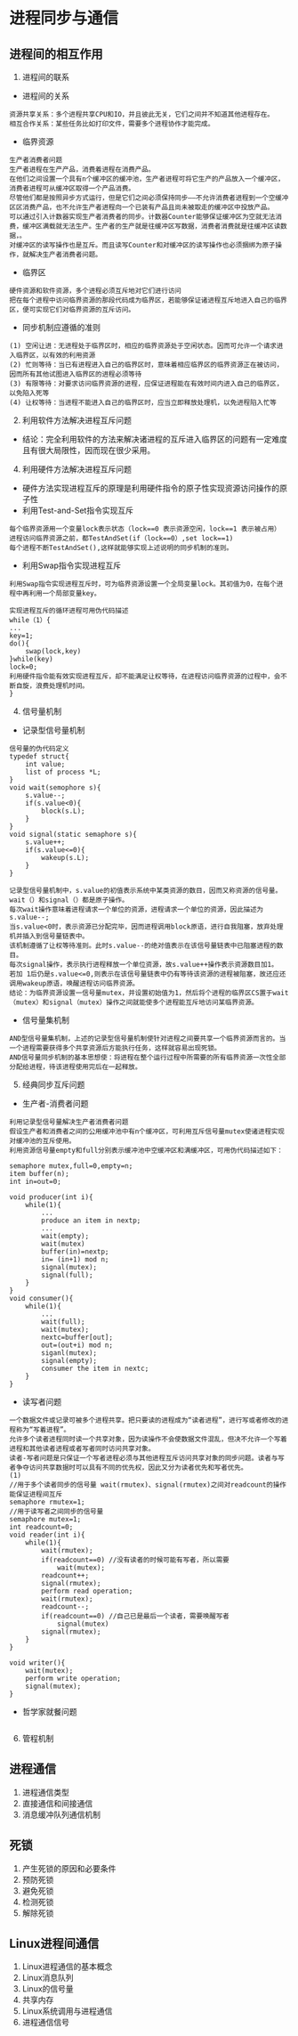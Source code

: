 # 进程同步与通信

## 进程间的相互作用

1. 进程间的联系

- 进程间的关系

```
资源共享关系：多个进程共享CPU和IO，并且彼此无关，它们之间并不知道其他进程存在。
相互合作关系：某些任务比如打印文件，需要多个进程协作才能完成。
```

- 临界资源

```
生产者消费者问题
生产者进程在生产产品，消费着进程在消费产品。
在他们之间设置一个具有n个缓冲区的缓冲池，生产者进程可将它生产的产品放入一个缓冲区，消费者进程可从缓冲区取得一个产品消费。
尽管他们都是按照异步方式运行，但是它们之间必须保持同步——不允许消费者进程到一个空缓冲区区消费产品，也不允许生产者进程向一个已装有产品且尚未被取走的缓冲区中投放产品。
可以通过引入计数器实现生产者消费者的同步。计数器Counter能够保证缓冲区为空就无法消费，缓冲区满载就无法生产。生产者的生产就是往缓冲区写数据，消费者消费就是往缓冲区读数据，。
对缓冲区的读写操作也是互斥。而且读写Counter和对缓冲区的读写操作也必须捆绑为原子操作，就解决生产者消费者问题。
```

- 临界区

```
硬件资源和软件资源，多个进程必须互斥地对它们进行访问
把在每个进程中访问临界资源的那段代码成为临界区，若能够保证诸进程互斥地进入自己的临界区，便可实现它们对临界资源的互斥访问。
```

- 同步机制应遵循的准则

```
(1) 空闲让进：无进程处于临界区时，相应的临界资源处于空闲状态。因而可允许一个请求进入临界区，以有效的利用资源
(2) 忙则等待：当已有进程进入自己的临界区时，意味着相应临界区的临界资源正在被访问，因而所有其他试图进入临界区的进程必须等待
(3) 有限等待：对要求访问临界资源的进程，应保证进程能在有效时间内进入自己的临界区，以免陷入死等
(4) 让权等待：当进程不能进入自己的临界区时，应当立即释放处理机，以免进程陷入忙等
```

2. 利用软件方法解决进程互斥问题

- 结论：完全利用软件的方法来解决诸进程的互斥进入临界区的问题有一定难度且有很大局限性，因而现在很少采用。

4. 利用硬件方法解决进程互斥问题

- 硬件方法实现进程互斥的原理是利用硬件指令的原子性实现资源访问操作的原子性
- 利用Test-and-Set指令实现互斥

```
每个临界资源用一个变量lock表示状态（lock==0 表示资源空闲，lock==1 表示被占用）
进程访问临界资源之前，都TestAndSet(if（lock==0）,set lock==1)
每个进程不断TestAndSet(),这样就能够实现上述说明的同步机制的准则。
```

- 利用Swap指令实现进程互斥

```
利用Swap指令实现进程互斥时，可为临界资源设置一个全局变量lock。其初值为0，在每个进程中再利用一个局部变量key。

实现进程互斥的循环进程可用伪代码描述
while（1）{
...
key=1;
do(){
    swap(lock,key)
}while(key)
lock=0;
利用硬件指令能有效实现进程互斥，却不能满足让权等待，在进程访问临界资源的过程中，会不断自旋，浪费处理机时间。
}
```

4. 信号量机制

- 记录型信号量机制

```
信号量的伪代码定义
typedef struct{
    int value;
    list of process *L;
}
void wait(semophore s){
    s.value--;
    if(s.value<0){
        block(s.L);
    }
}
void signal(static semaphore s){
    s.value++;
    if(s.value<=0){
        wakeup(s.L);
    }
}

记录型信号量机制中，s.value的初值表示系统中某类资源的数目，因而又称资源的信号量。
wait（）和signal（）都是原子操作。
每次wait操作意味着进程请求一个单位的资源，进程请求一个单位的资源，因此描述为s.value--;
当s.value<0时，表示资源已分配完毕，因而进程调用block原语，进行自我阻塞，放弃处理机并插入到信号量链表中。
该机制遵循了让权等待准则。此时s.value--的绝对值表示在该信号量链表中已阻塞进程的数目。
每次signal操作，表示执行进程释放一个单位资源，故s.value++操作表示资源数目加1。
若加 1后仍是s.value<=0,则表示在该信号量链表中仍有等待该资源的进程被阻塞，故还应还调用wakeup原语，唤醒进程访问临界资源。
结论：为临界资源设置一信号量mutex，并设置初始值为1，然后将个进程的临界区CS置于wait（mutex）和signal（mutex）操作之间就能使多个进程能互斥地访问某临界资源。
```

- 信号量集机制

```
AND型信号量集机制，上述的记录型信号量机制使针对进程之间要共享一个临界资源而言的。当一个进程需要获得多个共享资源后方能执行任务，这样就容易出现死锁。
AND信号量同步机制的基本思想使：将进程在整个运行过程中所需要的所有临界资源一次性全部分配给进程，待该进程使用完后在一起释放。
```

5. 经典同步互斥问题

- 生产者-消费者问题

```
利用记录型信号量解决生产者消费者问题
假设生产者和消费者之间的公用缓冲池中有n个缓冲区，可利用互斥信号量mutex使诸进程实现对缓冲池的互斥使用。
利用资源信号量empty和full分别表示缓冲池中空缓冲区和满缓冲区，可用伪代码描述如下：

semaphore mutex,full=0,empty=n;
item buffer(n);
int in=out=0;

void producer(int i){
    while(1){
        ...
        produce an item in nextp;
        ...
        wait(empty);
        wait(mutex)
        buffer(in)=nextp;
        in= (in+1) mod n;
        signal(mutex);
        signal(full);
    }
}
void consumer(){
    while(1){
        ...
        wait(full);
        wait(mutex);
        nextc=buffer[out];
        out=(out+i) mod n;
        siganl(mutex);
        signal(empty);
        consumer the item in nextc;
    }
}
```

- 读写者问题

```
一个数据文件或记录可被多个进程共享。把只要读的进程成为“读者进程”，进行写或者修改的进程称为“写着进程”。
允许多个读者进程同时读一个共享对象，因为读操作不会使数据文件混乱，但决不允许一个写着进程和其他读者进程或者写者同时访问共享对象。
读者-写者问题是只保证一个写者进程必须与其他进程互斥访问共享对象的同步问题。读者与写者争夺访问共享数据时可以具有不同的优先权，因此又分为读者优先和写者优先。
(1) 
//用于多个读者同步的信号量 wait(rmutex)、signal(rmutex)之间对readcount的操作能保证进程间互斥
semaphore rmutex=1;
//用于读写者之间同步的信号量
semaphore mutex=1;
int readcount=0;
void reader(int i){
    while(1){
        wait(rmutex);
        if(readcount==0) //没有读者的时候可能有写者，所以需要
            wait(mutex);
        readcount++;
        signal(rmutex);
        perform read operation;
        wait(rmutex);
        readcount--; 
        if(readcount==0) //自己已是最后一个读者，需要唤醒写者
            signal(mutex)
        signal(rmutex);
    }
}

void writer(){
    wait(mutex);
    perform write operation;
    signal(mutex);
}

```

- 哲学家就餐问题

```

```

6. 管程机制

## 进程通信

1. 进程通信类型
2. 直接通信和间接通信
3. 消息缓冲队列通信机制

## 死锁

1. 产生死锁的原因和必要条件
2. 预防死锁
3. 避免死锁
4. 检测死锁
5. 解除死锁

## Linux进程间通信

1. Linux进程通信的基本概念
2. Linux消息队列
3. Linux的信号量
4. 共享内存
5. Linux系统调用与进程通信
6. 进程通信信号